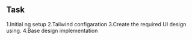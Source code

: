 ## Task

1.Initial ng setup
2.Tailwind configaration
3.Create the required UI design using.
4.Base design implementation
 